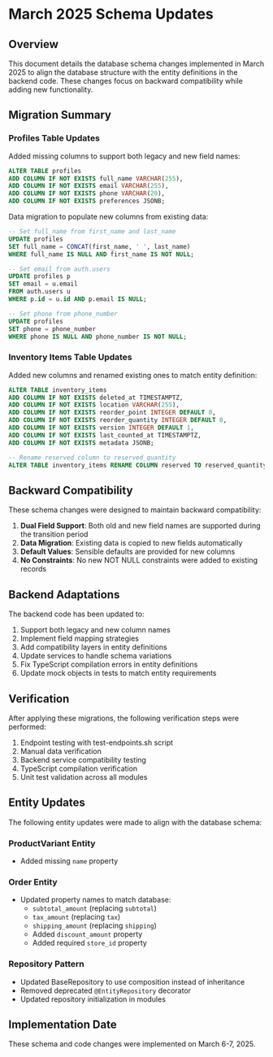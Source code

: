 # March 2025 Schema Updates

## Overview

This document details the database schema changes implemented in March 2025 to align the database structure with the entity definitions in the backend code. These changes focus on backward compatibility while adding new functionality.

## Migration Summary

### Profiles Table Updates
Added missing columns to support both legacy and new field names:

```sql
ALTER TABLE profiles
ADD COLUMN IF NOT EXISTS full_name VARCHAR(255),
ADD COLUMN IF NOT EXISTS email VARCHAR(255),
ADD COLUMN IF NOT EXISTS phone VARCHAR(20),
ADD COLUMN IF NOT EXISTS preferences JSONB;
```

Data migration to populate new columns from existing data:

```sql
-- Set full_name from first_name and last_name
UPDATE profiles 
SET full_name = CONCAT(first_name, ' ', last_name)
WHERE full_name IS NULL AND first_name IS NOT NULL;

-- Set email from auth.users
UPDATE profiles p
SET email = u.email
FROM auth.users u
WHERE p.id = u.id AND p.email IS NULL;

-- Set phone from phone_number
UPDATE profiles
SET phone = phone_number
WHERE phone IS NULL AND phone_number IS NOT NULL;
```

### Inventory Items Table Updates
Added new columns and renamed existing ones to match entity definition:

```sql
ALTER TABLE inventory_items
ADD COLUMN IF NOT EXISTS deleted_at TIMESTAMPTZ,
ADD COLUMN IF NOT EXISTS location VARCHAR(255),
ADD COLUMN IF NOT EXISTS reorder_point INTEGER DEFAULT 0,
ADD COLUMN IF NOT EXISTS reorder_quantity INTEGER DEFAULT 0,
ADD COLUMN IF NOT EXISTS version INTEGER DEFAULT 1,
ADD COLUMN IF NOT EXISTS last_counted_at TIMESTAMPTZ,
ADD COLUMN IF NOT EXISTS metadata JSONB;

-- Rename reserved column to reserved_quantity
ALTER TABLE inventory_items RENAME COLUMN reserved TO reserved_quantity;
```

## Backward Compatibility

These schema changes were designed to maintain backward compatibility:

1. **Dual Field Support**: Both old and new field names are supported during the transition period
2. **Data Migration**: Existing data is copied to new fields automatically
3. **Default Values**: Sensible defaults are provided for new columns
4. **No Constraints**: No new NOT NULL constraints were added to existing records

## Backend Adaptations

The backend code has been updated to:

1. Support both legacy and new column names
2. Implement field mapping strategies
3. Add compatibility layers in entity definitions
4. Update services to handle schema variations
5. Fix TypeScript compilation errors in entity definitions
6. Update mock objects in tests to match entity requirements

## Verification

After applying these migrations, the following verification steps were performed:

1. Endpoint testing with test-endpoints.sh script
2. Manual data verification
3. Backend service compatibility testing
4. TypeScript compilation verification
5. Unit test validation across all modules

## Entity Updates

The following entity updates were made to align with the database schema:

### ProductVariant Entity
- Added missing `name` property

### Order Entity
- Updated property names to match database:
  - `subtotal_amount` (replacing `subtotal`)
  - `tax_amount` (replacing `tax`)
  - `shipping_amount` (replacing `shipping`)
  - Added `discount_amount` property
  - Added required `store_id` property

### Repository Pattern
- Updated BaseRepository to use composition instead of inheritance
- Removed deprecated `@EntityRepository` decorator
- Updated repository initialization in modules

## Implementation Date

These schema and code changes were implemented on March 6-7, 2025.
